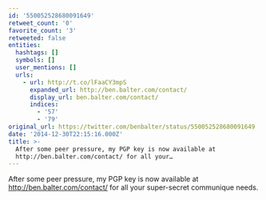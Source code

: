 ```yaml
---
id: '550052528680091649'
retweet_count: '0'
favorite_count: '3'
retweeted: false
entities:
  hashtags: []
  symbols: []
  user_mentions: []
  urls:
    - url: http://t.co/lFaaCY3mpS
      expanded_url: http://ben.balter.com/contact/
      display_url: ben.balter.com/contact/
      indices:
        - '57'
        - '79'
original_url: https://twitter.com/benbalter/status/550052528680091649
date: '2014-12-30T22:15:16.000Z'
title: >-
  After some peer pressure, my PGP key is now available at
  http://ben.balter.com/contact/ for all your…
---
```


After some peer pressure, my PGP key is now available at http://ben.balter.com/contact/ for all your super-secret communique needs.